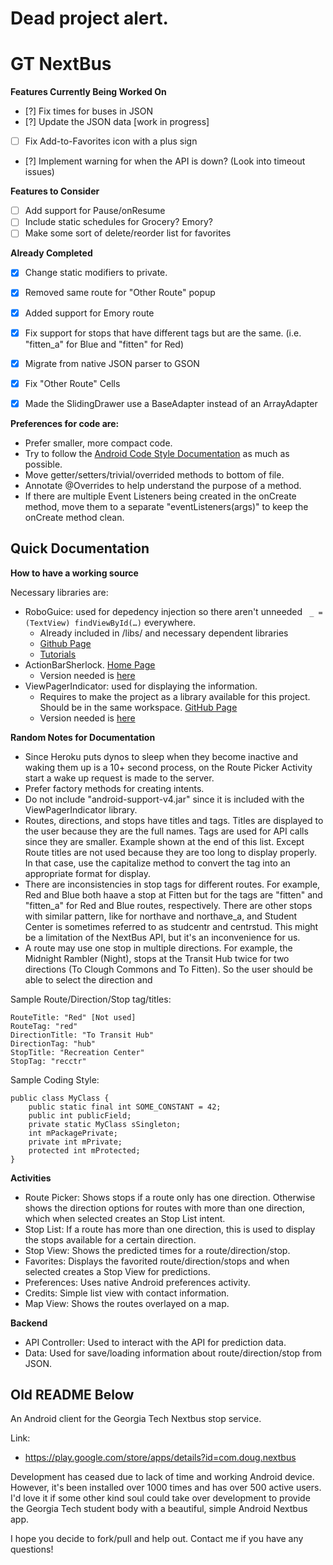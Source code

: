 # Dead project alert.

GT NextBus
==========

**Features Currently Being Worked On**
- [?] Fix times for buses in JSON
- [?] Update the JSON data [work in progress]
- [ ] Fix Add-to-Favorites icon with a plus sign
- [?] Implement warning for when the API is down? (Look into timeout issues)

**Features to Consider**
- [ ] Add support for Pause/onResume
- [ ] Include static schedules for Grocery? Emory?
- [ ] Make some sort of delete/reorder list for favorites

**Already Completed**
- [x] Change static modifiers to private.
- [x] Removed same route for "Other Route" popup
- [x] Added support for Emory route
- [x] Fix support for stops that have different tags but are the same. (i.e. "fitten_a" for Blue and "fitten" for Red)
- [x] Migrate from native JSON parser to GSON
- [x] Fix "Other Route" Cells
- [x] Made the SlidingDrawer use a BaseAdapter instead of an ArrayAdapter




**Preferences for code are:**

- Prefer smaller, more compact code.
- Try to follow the [Android Code Style Documentation](http://source.android.com/source/code-style.html) as much as possible.
- Move getter/setters/trivial/overrided methods to bottom of file.
- Annotate @Overrides to help understand the purpose of a method.
- If there are multiple Event Listeners being created in the onCreate method, move them to a separate "eventListeners(args)" to keep the onCreate method clean.

Quick Documentation
-------------

**How to have a working source**

Necessary libraries are:

* RoboGuice: used for depedency injection so there aren't unneeded ```` _ = (TextView) findViewById(…)```` everywhere.
    * Already included in /libs/ and necessary dependent libraries 
    * [Github Page](https://github.com/roboguice/roboguice)
    * [Tutorials](https://github.com/roboguice/roboguice/wiki/InjectView)
* ActionBarSherlock. [Home Page](http://actionbarsherlock.com/)
    * Version needed is [here](https://github.com/darkzeroman/NextBus-ActionBarSherlock)
* ViewPagerIndicator: used for displaying the information.
    * Requires to make the project as a library available for this project. Should be in the same workspace. [GitHub Page](https://github.com/JakeWharton/Android-ViewPagerIndicator)
    * Version needed is [here](https://github.com/darkzeroman/NextBus-ViewPagerIndicator)
   

**Random Notes for Documentation**

- Since Heroku puts dynos to sleep when they become inactive and waking them up is a 10+ second process, on the Route Picker Activity start a wake up request is made to the server.
- Prefer factory methods for creating intents.
- Do not include "android-support-v4.jar" since it is included with the ViewPagerIndicator library.
- Routes, directions, and stops have titles and tags. Titles are displayed to the user because they are the full names. Tags are used for API calls since they are smaller. Example shown at the end of this list. Except Route titles are not used because they are too long to display properly. In that case, use the capitalize method to convert the tag into an appropriate format for display.
- There are inconsistencies in stop tags for different routes. For example, Red and Blue both haave a stop at Fitten but for the tags are "fitten" and "fitten_a" for Red and Blue routes, respectively. There are other stops with similar pattern, like for northave and northave_a, and Student Center is sometimes referred to as studcentr and centrstud. This might be a limitation of the NextBus API, but it's an inconvenience for us.
- A route may use one stop in multiple directions. For example, the Midnight Rambler (Night), stops at the Transit Hub twice for two directions (To Clough Commons and To Fitten). So the user should be able to select the direction and 

Sample Route/Direction/Stop tag/titles:

    RouteTitle: "Red" [Not used]
    RouteTag: "red"    
    DirectionTitle: "To Transit Hub"
    DirectionTag: "hub"    
    StopTitle: "Recreation Center"
    StopTag: "recctr"
    
Sample Coding Style:

````
public class MyClass {
    public static final int SOME_CONSTANT = 42;
    public int publicField;
    private static MyClass sSingleton;
    int mPackagePrivate;
    private int mPrivate;
    protected int mProtected;
}
````

**Activities**

- Route Picker: Shows stops if a route only has one direction. Otherwise shows the direction options for routes with more than one direction, which when selected creates an Stop List intent. 
- Stop List: If a route has more than one direction, this is used to display the stops available for a certain direction.
- Stop View: Shows the predicted times for a route/direction/stop.
- Favorites: Displays the favorited route/direction/stops and when selected creates a Stop View for predictions.
- Preferences: Uses native Android preferences activity.
- Credits: Simple list view with contact information.
- Map View: Shows the routes overlayed on a map. 

**Backend**

- API Controller: Used to interact with the API for prediction data.
- Data: Used for save/loading information about route/direction/stop from JSON.

Old README Below
-------------

An Android client for the Georgia Tech Nextbus stop service.

Link:
- https://play.google.com/store/apps/details?id=com.doug.nextbus

Development has ceased due to lack of time and working Android device. However, it's been installed over 1000 times and has over 500 active users. I'd love it if some other kind soul could take over development to provide the Georgia Tech student body with a beautiful, simple Android Nextbus app.

I hope you decide to fork/pull and help out. Contact me if you have any questions!

